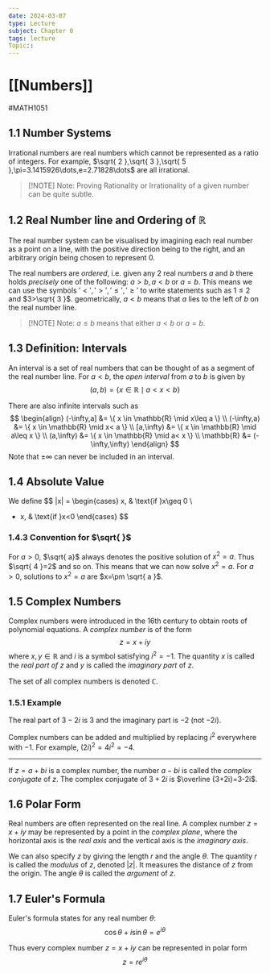 ```yaml
---
date: 2024-03-07
type: Lecture
subject: Chapter 0
tags: lecture
Topic:: 
---
```

# [[Numbers]]
#MATH1051

## 1.1 Number Systems

Irrational numbers are real numbers which cannot be represented as a ratio of integers. For example, $\sqrt{ 2 },\sqrt{ 3 },\sqrt{ 5 },\pi=3.1415926\dots,e=2.71828\dots$ are all irrational.


> [!NOTE] Note:
> Proving Rationality or Irrationality of a given number can be quite subtle.

## 1.2 Real Number line and Ordering of $\mathbb{R}$

The real number system can be visualised by imagining each real number as a point on a line, with the positive direction being to the right, and an arbitrary origin being chosen to represent 0.

The real numbers are *ordered*, i.e. given any 2 real numbers $a$ and $b$ there holds *precisely* one of the following: $a>b,a<b$ or $a=b$. This means we can use the symbols $'<','>','\leq','\geq'$ to write statements such as $1\leq 2$ and $3>\sqrt{ 3 }$. geometrically, $a<b$ means that $a$ lies to the left of $b$ on the real number line. 

> [!NOTE] Note:
> $a\leq b$ means that either $a<b$ or $a=b$.

## 1.3 Definition: Intervals

An interval is a set of real numbers that can be thought of as a segment of the real number line. For $a<b$, the *open interval* from $a$ to $b$ is given by
$$
(a,b)=\{x \in \mathbb{R} \mid a<x<b \}
$$

There are also infinite intervals such as
$$
\begin{align}
(-\infty,a] &= \{ x \in \mathbb{R} \mid x\leq a \} \\
(-\infty,a) &= \{ x \in \mathbb{R} \mid x< a \}  \\
[a,\infty) &= \{ x \in \mathbb{R} \mid a\leq x \} \\
(a,\infty) &= \{ x \in \mathbb{R} \mid a< x \} \\
\mathbb{R} &= (-\infty,\infty)
\end{align}
$$
Note that $\pm \infty$ can never be included in an interval.

## 1.4 Absolute Value

We define 
$$
|x| = \begin{cases}
x,  & \text{if }x\geq 0 \\
- x, & \text{if }x<0
\end{cases}
$$

### 1.4.3 Convention for $\sqrt{ }$

For $a>0$, $\sqrt{  a}$ always denotes the positive solution of $x^{2}=a$. Thus $\sqrt{ 4 }=2$ and so on. This means that we can now solve $x^{2}=a$. For $a>0$, solutions to $x^{2}=a$ are $x=\pm \sqrt{ a }$.

## 1.5 Complex Numbers

Complex numbers were introduced in the 16th century to obtain roots of polynomial equations. A *complex number* is of the form
$$
z=x+iy
$$
where $x,y \in \mathbb{R}$ and $i$ is a symbol satisfying $i^{2}=-1$. The quantity $x$ is called the *real part of* $z$ and $y$ is called the *imaginary part* of $z$.

The set of all complex numbers is denoted $\mathbb{C}$.

### 1.5.1 Example

The real part of $3-2i$ is $3$ and the imaginary part is $-2$ (not $-2i$).

Complex numbers can be added and multiplied by replacing $i^{2}$ everywhere with $-1$. For example, $(2i)^{2}=4i^{2}=-4$.

---

If $z=a+bi$ is a complex number, the number $a-bi$ is called the *complex conjugate* of $z$. The complex conjugate of $3+2i$ is $\overline {3+2i}=3-2i$.

## 1.6 Polar Form

Real numbers are often represented on the real line. A complex number $z=x+iy$ may be represented by a point in the *complex plane*, where the horizontal axis is the *real axis* and the vertical axis is the *imaginary axis*.

We can also specify $z$ by giving the length $r$ and the angle $\theta$. The quantity $r$ is called the *modulus* of $z$, denoted $|z|$. It measures the distance of $z$ from the origin. The angle $\theta$ is called the *argument* of $z$.

## 1.7 Euler's Formula

Euler's formula states for any real number $\theta:$
$$
\cos \theta+i\sin \theta = e^{ i\theta }
$$

Thus every complex number $z=x+iy$ can be represented in polar form
$$
z=re^{ i\theta }
$$


